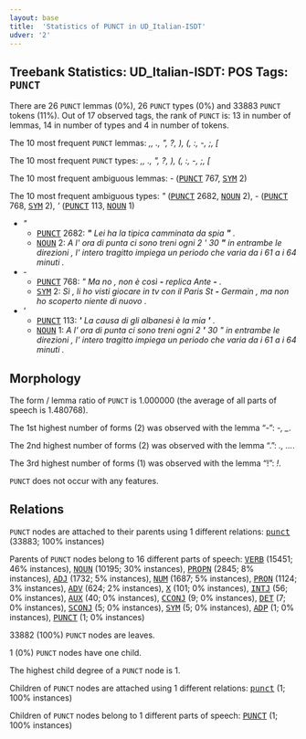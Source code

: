 ```yaml
---
layout: base
title:  'Statistics of PUNCT in UD_Italian-ISDT'
udver: '2'
---
```


## Treebank Statistics: UD_Italian-ISDT: POS Tags: `PUNCT`

There are 26 `PUNCT` lemmas (0%), 26 `PUNCT` types (0%) and 33883 `PUNCT` tokens (11%).
Out of 17 observed tags, the rank of `PUNCT` is: 13 in number of lemmas, 14 in number of types and 4 in number of tokens.

The 10 most frequent `PUNCT` lemmas: <em>,, ., ", ?, ), (, :, -, ;, [</em>

The 10 most frequent `PUNCT` types:  <em>,, ., ", ?, ), (, :, -, ;, [</em>

The 10 most frequent ambiguous lemmas: <em>-</em> (<tt><a href="it_isdt-pos-PUNCT.html">PUNCT</a></tt> 767, <tt><a href="it_isdt-pos-SYM.html">SYM</a></tt> 2)

The 10 most frequent ambiguous types:  <em>"</em> (<tt><a href="it_isdt-pos-PUNCT.html">PUNCT</a></tt> 2682, <tt><a href="it_isdt-pos-NOUN.html">NOUN</a></tt> 2), <em>-</em> (<tt><a href="it_isdt-pos-PUNCT.html">PUNCT</a></tt> 768, <tt><a href="it_isdt-pos-SYM.html">SYM</a></tt> 2), <em>'</em> (<tt><a href="it_isdt-pos-PUNCT.html">PUNCT</a></tt> 113, <tt><a href="it_isdt-pos-NOUN.html">NOUN</a></tt> 1)


* <em>"</em>
  * <tt><a href="it_isdt-pos-PUNCT.html">PUNCT</a></tt> 2682: <em><b>"</b> Lei ha la tipica camminata da spia <b>"</b> .</em>
  * <tt><a href="it_isdt-pos-NOUN.html">NOUN</a></tt> 2: <em>A l' ora di punta ci sono treni ogni 2 ' 30 <b>"</b> in entrambe le direzioni , l' intero tragitto impiega un periodo che varia da i 61 a i 64 minuti .</em>
* <em>-</em>
  * <tt><a href="it_isdt-pos-PUNCT.html">PUNCT</a></tt> 768: <em>" Ma no , non è così <b>-</b> replica Ante <b>-</b> .</em>
  * <tt><a href="it_isdt-pos-SYM.html">SYM</a></tt> 2: <em>Sì , li ho visti giocare in tv con il Paris St <b>-</b> Germain , ma non ho scoperto niente di nuovo .</em>
* <em>'</em>
  * <tt><a href="it_isdt-pos-PUNCT.html">PUNCT</a></tt> 113: <em><b>'</b> La causa di gli albanesi è la mia <b>'</b> .</em>
  * <tt><a href="it_isdt-pos-NOUN.html">NOUN</a></tt> 1: <em>A l' ora di punta ci sono treni ogni 2 <b>'</b> 30 " in entrambe le direzioni , l' intero tragitto impiega un periodo che varia da i 61 a i 64 minuti .</em>

## Morphology

The form / lemma ratio of `PUNCT` is 1.000000 (the average of all parts of speech is 1.480768).

The 1st highest number of forms (2) was observed with the lemma “-”: <em>-, _</em>.

The 2nd highest number of forms (2) was observed with the lemma “.”: <em>., ...</em>.

The 3rd highest number of forms (1) was observed with the lemma “!”: <em>!</em>.

`PUNCT` does not occur with any features.


## Relations

`PUNCT` nodes are attached to their parents using 1 different relations: <tt><a href="it_isdt-dep-punct.html">punct</a></tt> (33883; 100% instances)

Parents of `PUNCT` nodes belong to 16 different parts of speech: <tt><a href="it_isdt-pos-VERB.html">VERB</a></tt> (15451; 46% instances), <tt><a href="it_isdt-pos-NOUN.html">NOUN</a></tt> (10195; 30% instances), <tt><a href="it_isdt-pos-PROPN.html">PROPN</a></tt> (2845; 8% instances), <tt><a href="it_isdt-pos-ADJ.html">ADJ</a></tt> (1732; 5% instances), <tt><a href="it_isdt-pos-NUM.html">NUM</a></tt> (1687; 5% instances), <tt><a href="it_isdt-pos-PRON.html">PRON</a></tt> (1124; 3% instances), <tt><a href="it_isdt-pos-ADV.html">ADV</a></tt> (624; 2% instances), <tt><a href="it_isdt-pos-X.html">X</a></tt> (101; 0% instances), <tt><a href="it_isdt-pos-INTJ.html">INTJ</a></tt> (56; 0% instances), <tt><a href="it_isdt-pos-AUX.html">AUX</a></tt> (40; 0% instances), <tt><a href="it_isdt-pos-CCONJ.html">CCONJ</a></tt> (9; 0% instances), <tt><a href="it_isdt-pos-DET.html">DET</a></tt> (7; 0% instances), <tt><a href="it_isdt-pos-SCONJ.html">SCONJ</a></tt> (5; 0% instances), <tt><a href="it_isdt-pos-SYM.html">SYM</a></tt> (5; 0% instances), <tt><a href="it_isdt-pos-ADP.html">ADP</a></tt> (1; 0% instances), <tt><a href="it_isdt-pos-PUNCT.html">PUNCT</a></tt> (1; 0% instances)

33882 (100%) `PUNCT` nodes are leaves.

1 (0%) `PUNCT` nodes have one child.

The highest child degree of a `PUNCT` node is 1.

Children of `PUNCT` nodes are attached using 1 different relations: <tt><a href="it_isdt-dep-punct.html">punct</a></tt> (1; 100% instances)

Children of `PUNCT` nodes belong to 1 different parts of speech: <tt><a href="it_isdt-pos-PUNCT.html">PUNCT</a></tt> (1; 100% instances)

